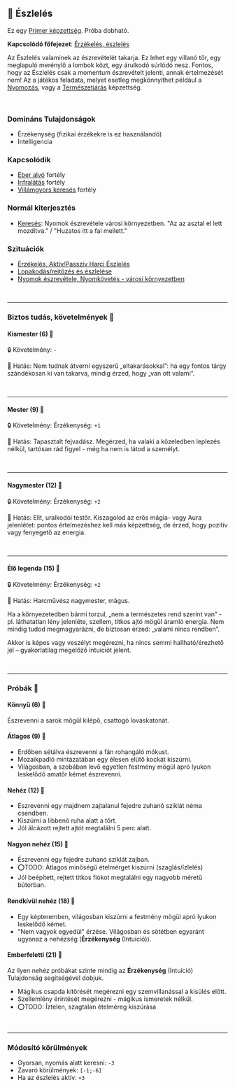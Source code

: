 ## 🔵 Észlelés

Ez egy [Primer képzettség](../017_primer_szekunder_ismeretek.md). Próba dobható.

**Kapcsolódó főfejezet**: [Érzékelés, észlelés](../szituaciok/erzekeles_eszleles_aktiv_passziv.md)

Az Észlelés valaminek az észrevételét takarja. Ez lehet egy villanó tőr, egy meglapuló merénylő a lombok közt, egy árulkodó súrlódó nesz. Fontos, hogy az Észlelés csak a momentum észrevételt jelenti, annak értelmezését nem! Az a játékos feladata, melyet esetleg megkönnyíthet például a [Nyomozás](nyomozas.md), vagy a [Természetjárás](../kepzettsegek.szekunder/termeszetjaras.md) képzettség.

<br />

### Domináns Tulajdonságok

- Érzékenység (fizikai érzékekre is ez használandó)
- Intelligencia

### Kapcsolódik

- [Éber alvó](../fortelyok.altalanos/eber_alvo.md) fortély
- [Infralátás](../fortelyok.erzekek/infralatas.md) fortély
- [Villámgyors keresés](../fortelyok.altalanos/villamgyors.kereses.md) fortély

### Normál kiterjesztés

- [Keresés](../fortelyok.altalanos/kereses.md): Nyomok észrevétele városi környezetben. "Az az asztal el lett mozdítva." / "Huzatos itt a fal mellett."

### Szituációk

- [Érzékelés, Aktív/Passzív Harci Észlelés](../szituaciok/erzekeles_eszleles_aktiv_passziv.md)
- [Lopakodás/rejtőzés és észlelése](../szituaciok/lopakodas_rejtozes_es_eszlelese.md)
- [Nyomok észrevétele, Nyomkövetés - városi környezetben](../szituaciok/nyomok_nyomkovetes_varos.md)

<br />

---
### Biztos tudás, követelmények 📖

#### Kismester (6) 📖

🔒 Követelmény: -

🌟 Hatás: Nem tudnak átverni egyszerű „eltakarásokkal”: ha egy fontos tárgy szándékosan ki van takarva, mindig érzed, hogy „van ott valami”.

<br />

---
#### Mester (9) 📖

🔒 Követelmény: Érzékenység: `+1`

🌟 Hatás: Tapasztalt fejvadász. Megérzed, ha valaki a közeledben leplezés nélkül, tartósan rád figyel - még ha nem is látod a személyt.

<br />

---
#### Nagymester (12) 📖

🔒 Követelmény:  Érzékenység: `+2`

🌟 Hatás: Elit, uralkodói testőr. Kiszagolod az erős mágia- vagy Aura jelenlétet: pontos értelmezéshez kell más képzettség, de érzed, hogy pozitív vagy fenyegető az energia.

<br />

---
#### Élő legenda (15) 📖

🔒 Követelmény:  Érzékenység: `+2`

🌟 Hatás: Harcművész nagymester, mágus.

Ha a környezetedben bármi torzul, „nem a természetes rend szerint van” - pl. láthatatlan lény jelenléte, szellem, titkos ajtó mögül áramló energia. Nem mindig tudod megmagyarázni, de biztosan érzed: „valami nincs rendben”.

Akkor is képes vagy veszélyt megérezni, ha nincs semmi hallható/érezhető jel – gyakorlatilag megelőző intuíciót jelent.

<br />

---
### Próbák 🎲 

#### Könnyű (6) 🎲 

Észrevenni a sarok mögül kilépő, csattogó lovaskatonát.

#### Átlagos (9) 🎲 

-  Erdőben sétálva észrevenni a fán rohangáló mókust.  
- Mozaikpadló mintázatában egy élesen elütő kockát kiszúrni.  
- Világosban, a szobában levő egyetlen festmény mögül apró lyukon leskelődő amatőr kémet észrevenni.

#### Nehéz (12) 🎲 

- Észrevenni egy majdnem zajtalanul fejedre zuhanó sziklát néma csendben.
- Kiszúrni a libbenő ruha alatt a tőrt.
- Jól álcázott rejtett ajtót megtalálni 5 perc alatt.


#### Nagyon nehéz (15) 🎲 

- Észrevenni egy fejedre zuhanó sziklát zajban.
- ⭕TODO: Átlagos minőségű ételmérget kiszúrni (szaglás/ízlelés)
- Jól beépített, rejtett titkos fiókot megtalálni egy nagyobb méretű bútorban.

#### Rendkívül nehéz (18) 🎲 

- Egy képteremben, világosban kiszúrni a festmény mögül apró lyukon leskelődő kémet.
- "Nem vagyok egyedül" érzése. Világosban és sötétben egyaránt ugyanaz a nehézség (**Érzékenység** (Intuíció)).

#### Emberfeletti (21) 🎲 

Az ilyen nehéz próbákat szinte mindig az **Érzékenység** (Intuíció) Tulajdonság segítségével dobjuk.
- Mágikus csapda kitörését megérezni egy szemvillanással a kisülés előtt.
- Szellemlény érintését megérezni - mágikus ismeretek nélkül.
- ⭕TODO: Íztelen, szagtalan ételméreg kiszúrása

<br />

---
### Módosító körülmények

- Gyorsan, nyomás alatt keresni: `-3`
- Zavaró körülmények: `[-1;-6]`
- Ha az észlelés aktív: `+3`
